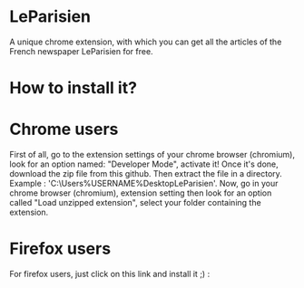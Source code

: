 # LeParisien
 A unique chrome extension, with which you can get all the articles of the French newspaper LeParisien for free.
 
# How to install it?

 # Chrome users
 First of all, go to the extension settings of your chrome browser (chromium), look for an option named: "Developer Mode", activate it! Once it's done, download the zip file from this github. Then extract the file in a directory. Example : 'C:\Users\%USERNAME%DesktopLeParisien'. Now, go in your chrome browser (chromium), extension setting then look for an option called "Load unzipped extension", select your folder containing the extension.
 
  # Firefox users
 For firefox users, just click on this link and install it ;) : 
 
 
